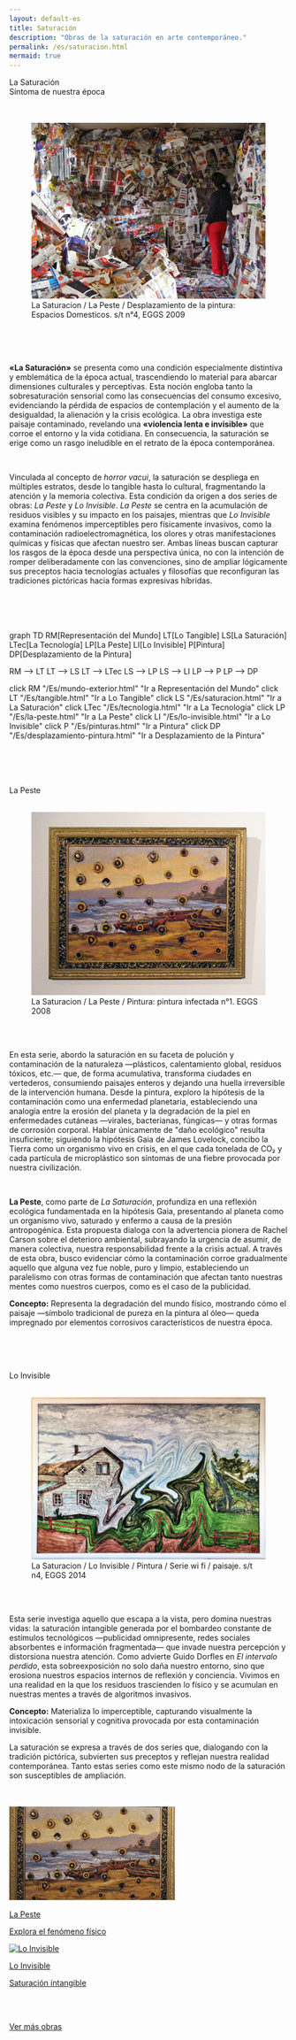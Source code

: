 ```yaml
---
layout: default-es
title: Saturación
description: "Obras de la saturación en arte contemporáneo."
permalink: /es/saturacion.html
mermaid: true
---
```


<div class="titulo">La Saturación</div>
<div class="subtitulo">Síntoma de nuestra época</div>
<br><br>

<figure class="imagen-con-caption">
  <img src="/assets/img/la-saturacion-cocina-cubierta-086.jpg" alt="La Saturación - Manifestación del Exceso" loading="lazy">
  <figcaption>La Saturacion / La Peste / Desplazamiento de la pintura: Espacios Domesticos. s/t n°4, EGGS 2009</figcaption>
</figure>
<br><br><br>
<div class="parrafo"> <p> <strong>«La Saturación»</strong> se presenta como una condición especialmente distintiva y emblemática de la época actual, trascendiendo lo material para abarcar dimensiones culturales y perceptivas. Esta noción engloba tanto la sobresaturación sensorial como las consecuencias del consumo excesivo, evidenciando la pérdida de espacios de contemplación y el aumento de la desigualdad, la alienación y la crisis ecológica. La obra investiga este paisaje contaminado, revelando una <strong>«violencia lenta e invisible»</strong> que corroe el entorno y la vida cotidiana. En consecuencia, la saturación se erige como un rasgo ineludible en el retrato de la época contemporánea. </p> <br><p> Vinculada al concepto de <em>horror vacui</em>, la saturación se despliega en múltiples estratos, desde lo tangible hasta lo cultural, fragmentando la atención y la memoria colectiva. Esta condición da origen a dos series de obras: <em>La Peste</em> y <em>Lo Invisible</em>. <em>La Peste</em> se centra en la acumulación de residuos visibles y su impacto en los paisajes, mientras que <em>Lo Invisible</em> examina fenómenos imperceptibles pero físicamente invasivos, como la contaminación radioelectromagnética, los olores y otras manifestaciones químicas y físicas que afectan nuestro ser. Ambas líneas buscan capturar los rasgos de la época desde una perspectiva única, no con la intención de romper deliberadamente con las convenciones, sino de ampliar lógicamente sus preceptos hacia tecnologías actuales y filosofías que reconfiguran las tradiciones pictóricas hacia formas expresivas híbridas. </p> </div>
<br><br><br><br>
<div class="mermaid">
graph TD
  RM[Representación del Mundo]
  LT[Lo Tangible]
  LS[La Saturación]
  LTec[La Tecnología]
  LP[La Peste]
  LI[Lo Invisible]
  P[Pintura]
  DP[Desplazamiento de la Pintura]

  RM --> LT
  LT --> LS
  LT --> LTec
  LS --> LP
  LS --> LI
  LP --> P
  LP --> DP

  click RM "/Es/mundo-exterior.html" "Ir a Representación del Mundo"
  click LT "/Es/tangible.html" "Ir a Lo Tangible"
  click LS "/Es/saturacion.html" "Ir a La Saturación"
  click LTec "/Es/tecnologia.html" "Ir a La Tecnología"
  click LP "/Es/la-peste.html" "Ir a La Peste"
  click LI "/Es/lo-invisible.html" "Ir a Lo Invisible"
  click P "/Es/pinturas.html" "Ir a Pintura"
  click DP "/Es/desplazamiento-pintura.html" "Ir a Desplazamiento de la Pintura"

</div>
<br>
<br><br><br>
<div class="subtitulo">La Peste</div><br>
<figure class="imagen-con-caption">
  <img src="/assets/img/la-peste---pintura01.jpg" alt="La Saturación - La peste" loading="lazy">
  <figcaption>La Saturacion / La Peste / Pintura: pintura infectada n°1. EGGS 2008</figcaption>
</figure>
<br><br>

<div class="parrafo">
  <p> En esta serie, abordo la saturación en su faceta de polución y contaminación de la naturaleza —plásticos, calentamiento global, residuos tóxicos, etc.— que, de forma acumulativa, transforma ciudades en vertederos, consumiendo paisajes enteros y dejando una huella irreversible de la intervención humana. Desde la pintura, exploro la hipótesis de la contaminación como una enfermedad planetaria, estableciendo una analogía entre la erosión del planeta y la degradación de la piel en enfermedades cutáneas —virales, bacterianas, fúngicas— y otras formas de corrosión corporal. Hablar únicamente de "daño ecológico" resulta insuficiente; siguiendo la hipótesis Gaia de James Lovelock, concibo la Tierra como un organismo vivo en crisis, en el que cada tonelada de CO₂ y cada partícula de microplástico son síntomas de una fiebre provocada por nuestra civilización. </p>
<br> <p> <strong>La Peste</strong>, como parte de <em>La Saturación</em>, profundiza en una reflexión ecológica fundamentada en la hipótesis Gaia, presentando al planeta como un organismo vivo, saturado y enfermo a causa de la presión antropogénica. Esta propuesta dialoga con la advertencia pionera de Rachel Carson sobre el deterioro ambiental, subrayando la urgencia de asumir, de manera colectiva, nuestra responsabilidad frente a la crisis actual. A través de esta obra, busco evidenciar cómo la contaminación corroe gradualmente aquello que alguna vez fue noble, puro y limpio, estableciendo un paralelismo con otras formas de contaminación que afectan tanto nuestras mentes como nuestros cuerpos, como es el caso de la publicidad. </p> <p> <strong>Concepto:</strong> Representa la degradación del mundo físico, mostrando cómo el paisaje —símbolo tradicional de pureza en la pintura al óleo— queda impregnado por elementos corrosivos característicos de nuestra época. </p>

<br><br><br>
<div class="subtitulo">Lo Invisible</div><br>
<figure class="imagen-con-caption">
  <img src="/assets/img/lo-invisible-pintura-04.jpg" alt="La Saturación - Lo Invisible" loading="lazy">
  <figcaption>La Saturacion / Lo Invisible / Pintura / Serie wi fi / paisaje. s/t n4, EGGS 2014</figcaption>
</figure>
<br><br>
<div class="parrafo"> <p> Esta serie investiga aquello que escapa a la vista, pero domina nuestras vidas: la saturación intangible generada por el bombardeo constante de estímulos tecnológicos —publicidad omnipresente, redes sociales absorbentes e información fragmentada— que invade nuestra percepción y distorsiona nuestra atención. Como advierte Guido Dorfles en <em>El intervalo perdido</em>, esta sobreexposición no solo daña nuestro entorno, sino que erosiona nuestros espacios internos de reflexión y conciencia. Vivimos en una realidad en la que los residuos trascienden lo físico y se acumulan en nuestras mentes a través de algoritmos invasivos. </p> <p> <strong>Concepto:</strong> Materializa lo imperceptible, capturando visualmente la intoxicación sensorial y cognitiva provocada por esta contaminación invisible. </p> </div> <div class="parrafo"> <p> La saturación se expresa a través de dos series que, dialogando con la tradición pictórica, subvierten sus preceptos y reflejan nuestra realidad contemporánea. Tanto estas series como este mismo nodo de la saturación son susceptibles de ampliación. </p> </div>
<br><br>
<div class="button-container">
  <a href="/Es/la-peste.html" class="fancy-button">
    <div class="button-content">
      <img src="/assets/img/boton-saturacion-la-peste.gif" alt="La Peste" loading="lazy">
      <p class="title">La Peste</p>
      <p class="subtitle">Explora el fenómeno físico</p>
    </div>
  </a>
  <a href="/Es/lo-invisible.html" class="fancy-button">
    <div class="button-content">
      <img src="/assets/img/boton-saturacion-lo-invisible.gif" alt="Lo Invisible" loading="lazy">
      <p class="title">Lo Invisible</p>
      <p class="subtitle">Saturación intangible</p>
    </div>
  </a>
</div>
<br><br>

<a href="/Es/obras.html" class="enlace">Ver más obras</a>
